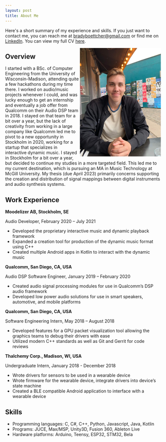```yaml
---
layout: post
title: About Me
---
```


Here's a short summary of my experience and skills. If you just want to contact me, you can reach me at [bradyboettcher@gmail.com](mailto:bradyboettcher@gmail.com) or find me on [LinkedIn](https://www.linkedin.com/in/brady-boettcher-2166b090/). You can view my full CV [here](/assets/Brady-Boettcher-Resume.pdf).

<img
  align="right"
  height="350"
  padding="50px"
  src="/images/meNew.jpeg" />

## Overview

I started with a BSc. of Computer Engineering from the University of Wisconsin-Madison, attending quite a few hackathons during my time there. I worked on audio/music projects whenever I could, and was lucky enough to get an internship and eventually a job offer from Qualcomm on their Audio DSP team in 2018. I stayed on that team for a bit over a year, but the lack of creativity from working in a large company like Qualcomm led me to pivot to a new opportunity in Stockholm in 2020, working for a startup that specializes in interactive dynamic music. I stayed in Stockholm for a bit over a year, but decided to continue my studies in a more targeted field. This led me to my current destination, which is pursuing an MA in Music Technology at McGill University. My thesis (due April 2023) primarily concerns supporting the creation and distribution of signal mappings between digital instruments and audio synthesis systems.

## Work Experience

**Moodelizer AB, Stockholm, SE**

Audio Developer, February 2020 – July 2021
- Developed the proprietary interactive music and dynamic playback framework
- Expanded a creation tool for production of the dynamic music format using C++
- Created multiple Android apps in Kotlin to interact with the dynamic music

**Qualcomm, San Diego, CA, USA**

Audio DSP Software Engineer, January 2019 – February 2020
- Created audio signal processing modules for use in Qualcomm’s DSP audio framework
- Developed low power audio solutions for use in smart speakers, automotive, and mobile platforms

**Qualcomm, San Diego, CA, USA**

Software Engineering Intern, May 2018 – August 2018
- Developed features for a GPU packet visualization tool allowing the graphics teams to debug their drivers with ease
- Utilized modern C++ standards as well as Git and Gerrit for code reviews

**Thalchemy Corp., Madison, WI, USA**

Undergraduate Intern, January 2018 - December 2018
- Wrote drivers for sensors to be used in a wearable device
- Wrote firmware for the wearable device, integrate drivers into device’s state machine
- Created a BLE compatible Android application to interface with a wearable device

## Skills

- Programming languages: C, C#, C++, Python, Javascript, Java, Kotlin
- Programs: JUCE, Max/MSP, Unity3D, Fusion 360, Ableton Live
- Hardware platforms: Arduino, Teensy, ESP32, STM32, Bela